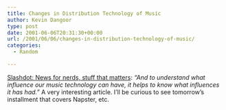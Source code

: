 ```yaml
---
title: Changes in Distribution Technology of Music
author: Kevin Dangoor
type: post
date: 2001-06-06T20:31:30+00:00
url: /2001/06/06/changes-in-distribution-technology-of-music/
categories:
  - Random

---
```

[Slashdot: News for nerds, stuff that matters][1]: _&#8220;And to understand what influence our music technology can have, it helps to know what influences it has had.&#8221;_ A very interesting article. I&#8217;ll be curious to see tomorrow&#8217;s installment that covers Napster, etc.

 [1]: http://www.slashdot.org/